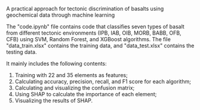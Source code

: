 A practical approach for tectonic discrimination of basalts using geochemical data through machine learning

The "code.ipynb" file contains code that classifies seven types of basalt from different tectonic environments (IPB, IAB, OIB, MORB, BABB, OFB, CFB) using SVM, Random Forest, and XGBoost algorithms.
The file "data_train.xlsx" contains the training data, and "data_test.xlsx" contains the testing data.

It mainly includes the following contents: 
1. Training with 22 and 35 elements as features;
2. Calculating accuracy, precision, recall, and F1 score for each algorithm;
3. Calculating and visualizing the confusion matrix;
4. Using SHAP to calculate the importance of each element;
5. Visualizing the results of SHAP.
